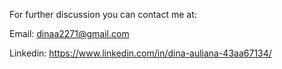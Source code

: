 For further discussion you can contact me at:

Email: dinaa2271@gmail.com

Linkedin: https://www.linkedin.com/in/dina-auliana-43aa67134/
